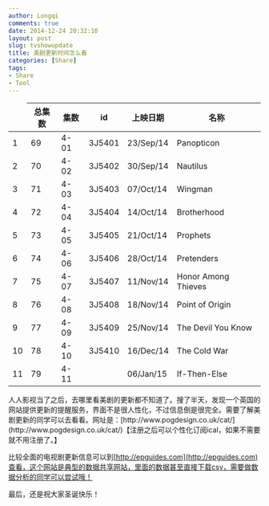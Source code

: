 ```yaml
---
author: Longqi
comments: true
date: 2014-12-24 20:32:10
layout: post
slug: tvshowupdate
title: 美剧更新时间怎么看
categories: [Share]
tags:
- Share
- Tool
---
```

<table>
<thead><tr>
<td id="origin">&nbsp;</td><th> 总集数</th><th>集数 </th><th>id</th><th>上映日期</th><th>名称</th>
</tr></thead>
<tbody>
<tr>
<td class="rn">1</td><td>69</td><td>4-01</td><td>3J5401</td><td>23/Sep/14</td><td>Panopticon  </td>
</tr>
<tr>
<td class="rn">2</td><td>70</td><td>4-02</td><td>3J5402</td><td>30/Sep/14</td><td>Nautilus  </td>
</tr>
<tr>
<td class="rn">3</td><td>71</td><td>4-03</td><td>3J5403</td><td>07/Oct/14</td><td>Wingman  </td>
</tr>
<tr>
<td class="rn">4</td><td>72</td><td>4-04</td><td>3J5404</td><td>14/Oct/14</td><td>Brotherhood  </td>
</tr>
<tr>
<td class="rn">5</td><td>73</td><td>4-05</td><td>3J5405</td><td>21/Oct/14</td><td>Prophets  </td>
</tr>
<tr>
<td class="rn">6</td><td>74</td><td>4-06</td><td>3J5406</td><td>28/Oct/14</td><td>Pretenders  </td>
</tr>
<tr>
<td class="rn">7</td><td>75</td><td>4-07</td><td>3J5407</td><td>11/Nov/14</td><td>Honor Among Thieves  </td>
</tr>
<tr>
<td class="rn">8</td><td>76</td><td>4-08</td><td>3J5408</td><td>18/Nov/14</td><td>Point of Origin  </td>
</tr>
<tr>
<td class="rn">9</td><td>77</td><td>4-09</td><td>3J5409</td><td>25/Nov/14</td><td>The Devil You Know  </td>
</tr>
<tr>
<td class="rn">10</td><td>78</td><td>4-10</td><td>3J5410</td><td>16/Dec/14</td><td>The Cold War  </td>
</tr>
<tr>
<td class="rn">11</td><td>79</td><td>4-11</td><td></td><td>06/Jan/15</td><td>If-Then-Else</td>
</tr>
</tbody>
</table>
人人影视当了之后，去哪里看美剧的更新都不知道了。搜了半天，发现一个英国的网站提供更新的提醒服务，界面不是很人性化，不过信息倒是很完全。需要了解美剧更新的同学可以去看看。网址是：[http://www.pogdesign.co.uk/cat/](http://www.pogdesign.co.uk/cat/)【注册之后可以个性化订阅ical，如果不需要就不用注册了。】

比较全面的电视剧更新信息可以到[http://epguides.com](http://epguides.com)查看，这个网站是典型的数据共享网站，里面的数据甚至直接下载csv，需要做数据分析的同学可以尝试哦！

最后，还是祝大家圣诞快乐！

